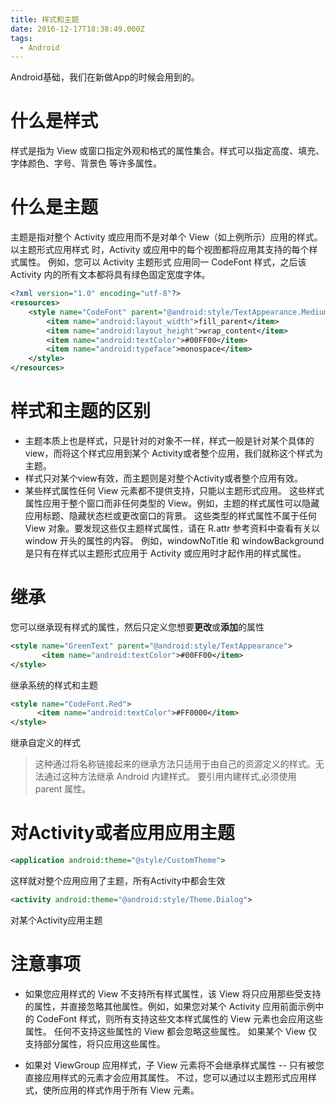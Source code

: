 ```yaml
---
title: 样式和主题
date: 2016-12-17T18:38:49.000Z
tags:
  - Android
---
```


Android基础，我们在新做App的时候会用到的。 <!-- more -->

# 什么是样式

样式是指为 View 或窗口指定外观和格式的属性集合。样式可以指定高度、填充、字体颜色、字号、背景色 等许多属性。

# 什么是主题

主题是指对整个 Activity 或应用而不是对单个 View（如上例所示）应用的样式。 以主题形式应用样式 时，Activity 或应用中的每个视图都将应用其支持的每个样式属性。 例如，您可以 Activity 主题形式 应用同一 CodeFont 样式，之后该 Activity 内的所有文本都将具有绿色固定宽度字体。

```xml
<?xml version="1.0" encoding="utf-8"?>
<resources>
    <style name="CodeFont" parent="@android:style/TextAppearance.Medium">
        <item name="android:layout_width">fill_parent</item>
        <item name="android:layout_height">wrap_content</item>
        <item name="android:textColor">#00FF00</item>
        <item name="android:typeface">monospace</item>
    </style>
</resources>
```

# 样式和主题的区别

- 主题本质上也是样式，只是针对的对象不一样，样式一般是针对某个具体的view，而将这个样式应用到某个 Activity或者整个应用，我们就称这个样式为主题。
- 样式只对某个view有效，而主题则是对整个Activity或者整个应用有效。
- 某些样式属性任何 View 元素都不提供支持，只能以主题形式应用。 这些样式属性应用于整个窗口而非任何类型的 View。例如，主题的样式属性可以隐藏应用标题、隐藏状态栏或更改窗口的背景。 这些类型的样式属性不属于任何 View 对象。要发现这些仅主题样式属性，请在 R.attr 参考资料中查看有关以 window 开头的属性的内容。 例如，windowNoTitle 和 windowBackground 是只有在样式以主题形式应用于 Activity 或应用时才起作用的样式属性。

# 继承

您可以继承现有样式的属性，然后只定义您想要**更改**或**添加**的属性

```xml
<style name="GreenText" parent="@android:style/TextAppearance">
       <item name="android:textColor">#00FF00</item>
</style>
```

继承系统的样式和主题

```xml
<style name="CodeFont.Red">
      <item name="android:textColor">#FF0000</item>
</style>
```

继承自定义的样式

> 这种通过将名称链接起来的继承方法只适用于由自己的资源定义的样式。无法通过这种方法继承 Android 内建样式。 要引用内建样式,必须使用 parent 属性。

# 对Activity或者应用应用主题

```xml
<application android:theme="@style/CustomTheme">
```

这样就对整个应用应用了主题，所有Activity中都会生效

```xml
<activity android:theme="@android:style/Theme.Dialog">
```

对某个Activity应用主题

# 注意事项

- 如果您应用样式的 View 不支持所有样式属性，该 View 将只应用那些受支持的属性，并直接忽略其他属性。例如，如果您对某个 Activity 应用前面示例中的 CodeFont 样式，则所有支持这些文本样式属性的 View 元素也会应用这些属性。 任何不支持这些属性的 View 都会忽略这些属性。 如果某个 View 仅支持部分属性，将只应用这些属性。

- 如果对 ViewGroup 应用样式，子 View 元素将不会继承样式属性 -- 只有被您直接应用样式的元素才会应用其属性。 不过，您可以通过以主题形式应用样式，使所应用的样式作用于所有 View 元素。

